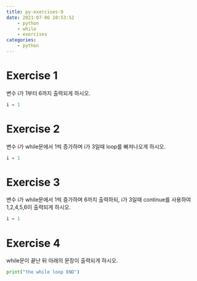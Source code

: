 ```yaml
---
title: py-exercises-9
date: 2021-07-06 10:53:52
    - python 
    - while
    - exercises
categories: 
    - python
---
```


# Exercise 1
변수 i가 1부터 6까지 출력되게 하시오.
``` python
i = 1
```

# Exercise 2
변수 i가 while문에서 1씩 증가하며 i가 3일때 loop를 빠져나오게 하시오.
``` python
i = 1
```

# Exercise 3
변수 i가 while문에서 1씩 증가하며 6까지 출력하되, i가 3일때 continue를 사용하여 1,2,4,5,6이 출력되게 하시오.
``` python
i = 1
```

# Exercise 4
while문이 끝난 뒤 아래의 문장이 출력되게 하시오.
``` python
print("the while loop END")
```